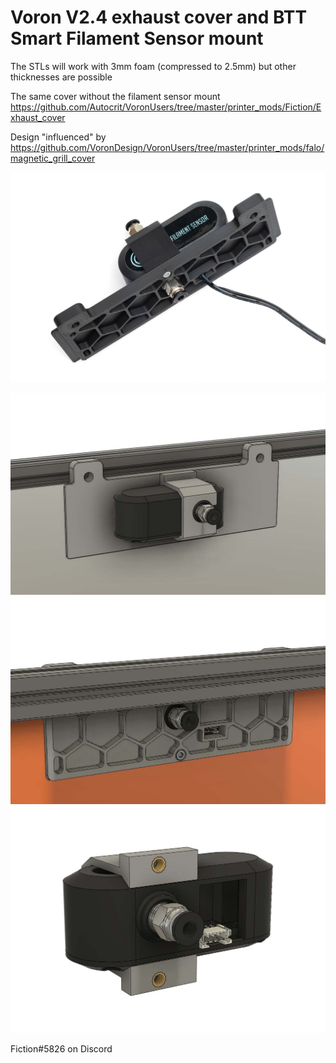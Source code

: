 # Voron V2.4 exhaust cover and BTT Smart Filament Sensor mount

The STLs will work with 3mm foam (compressed to 2.5mm) but other thicknesses are possible

The same cover without the filament sensor mount https://github.com/Autocrit/VoronUsers/tree/master/printer_mods/Fiction/Exhaust_cover

Design "influenced" by https://github.com/VoronDesign/VoronUsers/tree/master/printer_mods/falo/magnetic_grill_cover

![](./Images/_DSF0923.jpg)

![](./Images/Exhaust_cover_SFS_04.jpg)
![](./Images/Exhaust_cover_SFS_08.jpg)
![](./Images/Exhaust_cover_SFS_06.jpg)

Fiction#5826 on Discord
